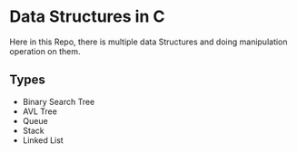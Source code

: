 # Data Structures in C

Here in this Repo, there is multiple data Structures and doing manipulation operation on them.

## Types

- Binary Search Tree
- AVL Tree
- Queue
- Stack
- Linked List
  